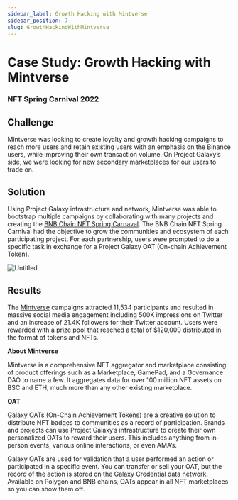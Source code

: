 ```yaml
---
sidebar_label: Growth Hacking with Mintverse
sidebar_position: 7
slug: GrowthHackingWithMintverse
---
```

# Case Study: Growth Hacking with Mintverse

### **NFT Spring Carnival 2022**

## Challenge

Mintverse was looking to create loyalty and growth hacking campaigns to reach more users and retain existing users with an emphasis on the Binance users, while improving their own transaction volume. On Project Galaxy’s side, we were looking for new secondary marketplaces for our users to trade on.

## Solution

Using Project Galaxy infrastructure and network, Mintverse was able to bootstrap multiple campaigns by collaborating with many projects and creating the [BNB Chain NFT Spring Carnaval](https://galaxy.eco/Mintverse/). The BNB Chain NFT Spring Carnival had the objective to grow the communities and ecosystem of each participating project. For each partnership, users were prompted to do a specific task in exchange for a Project Galaxy OAT (On-chain Achievement Token).

![Untitled](assets/mintverse-oat.png)

## Results

The [Mintverse](https://twitter.com/Mintverse_) campaigns attracted 11,534 participants and resulted in massive social media engagement including 500K impressions on Twitter and an increase of 21.4K followers for their Twitter account. Users were rewarded with a prize pool that reached a total of $120,000 distributed in the format of tokens and NFTs.

**About Mintverse**

Mintverse is a comprehensive NFT aggregator and marketplace consisting of product offerings such as a Marketplace, GamePad, and a Governance DAO to name a few. It aggregates data for over 100 million NFT assets on BSC and ETH, much more than any other existing marketplace.

**OAT**

Galaxy OATs (On-Chain Achievement Tokens) are a creative solution to distribute NFT badges to communities as a record of participation. Brands and projects can use Project Galaxy’s infrastructure to create their own personalized OATs to reward their users. This includes anything from in-person events, various online interactions, or even AMA’s.

Galaxy OATs are used for validation that a user performed an action or participated in a specific event. You can transfer or sell your OAT, but the record of the action is stored on the Galaxy Credential data network. Available on Polygon and BNB chains, OATs appear in all NFT marketplaces so you can show them off.